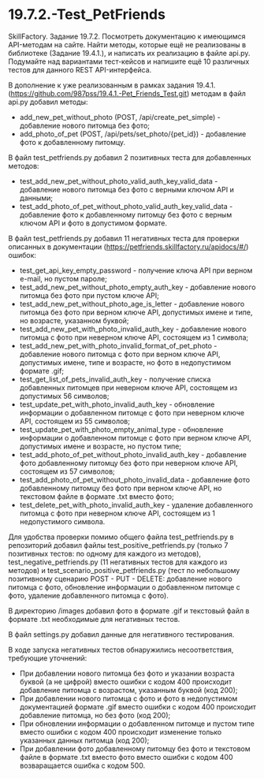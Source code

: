 # 19.7.2.-Test_PetFriends
SkillFactory. Задание 19.7.2. Посмотреть документацию к имеющимся API-методам на сайте. Найти методы, которые ещё не реализованы в библиотеке (Задание 19.4.1.), и написать их реализацию в файле api.py. Подумайте над вариантами тест-кейсов и напишите ещё 10 различных тестов для данного REST API-интерфейса.

В дополнение к уже реализованным в рамках задания 19.4.1.(https://github.com/987pss/19.4.1.-Pet_Friends_Test.git) методам в файл api.py добавил методы:
- add_new_pet_without_photo (POST, /api/create_pet_simple) - добавление нового питомца без фото;
- add_photo_of_pet (POST, /api/pets/set_photo/{pet_id}) - добавление фото к добавленному питомцу.

В файл test_petfriends.py добавил 2 позитивных теста для добавленных методов:
- test_add_new_pet_without_photo_valid_auth_key_valid_data - добавление нового питомца без фото с верными ключом API и данными;
- test_add_photo_of_pet_without_photo_valid_auth_key_valid_data - добавление фото к добавленному питомцу без фото с верным ключом API и фото в допустимом формате.

В файл test_petfriends.py добавил 11 негативных теста для проверки описанных в документации (https://petfriends.skillfactory.ru/apidocs/#/) ошибок:
- test_get_api_key_empty_password - получение ключа API при верном e-mail, но пустом пароле;
- test_add_new_pet_without_photo_empty_auth_key - добавление нового питомца без фото при пустом ключе API;
- test_add_new_pet_without_photo_age_is_letter - добавление нового питомца без фото при верном ключе API, допустимых имене и типе, но возрасте, указанном буквой;
- test_add_new_pet_with_photo_invalid_auth_key - добавление нового питомца c фото при неверном ключе API, состоящем из 1 символа;
- test_add_new_pet_with_photo_invalid_format_of_pet_photo - добавление нового питомца c фото при верном ключе API, допустимых имене, типе и возрасте, но фото в недопустимом формате .gif;
- test_get_list_of_pets_invalid_auth_key - получение списка добавленных питомцев при неверном ключе API, состоящем из допустимых 56 символов;
- test_update_pet_with_photo_invalid_auth_key - обновление информации о добавленном питомце с фото при неверном ключе API, состоящем из 55 символов;
- test_update_pet_with_photo_empty_animal_type - обновление информации о добавленном питомце с фото при верном ключе API, допустимых имене и возрасте, но пустом типе;
- test_add_photo_of_pet_without_photo_invalid_auth_key - добавление фото добавленному питомцу без фото при неверном ключе API, состоящем из 57 символов;
- test_add_photo_of_pet_without_photo_invalid_data - добавление фото добавленному питомцу без фото при верном ключе API, но текстовом файле в формате .txt вместо фото;
- test_delete_pet_with_photo_invalid_auth_key - удаление добавленного питомца с фото при неверном ключе API, состоящем из 1 недопустимого символа.

Для удобства проверки помимо общего файла test_petfriends.py в репозиторий добавил файлы test_positive_petfriends.py (только 7 позитивных тестов: по одному для каждого из методов), test_negative_petfriends.py (11 негативных тестов для каждого из методов) и test_scenario_positive_petfriends.py (тест по небольшому позитивному сценарию POST - PUT - DELETE: добавление нового питомца с фото, обновление информации о добавленном питомце с фото, удаление добавленного питомца с фото).

В директорию /images добавил фото в формате .gif и текстовый файл в формате .txt необходимые для негативных тестов.

В файл settings.py добавил данные для негативного тестирования.

В ходе запуска негативных тестов обнаружились несоответствия, требующие уточнений:
- При добавлении нового питомца без фото и указании возраста буквой (а не цифрой) вместо ошибки с кодом 400 происходит добавление питомца с возрастом, указанным буквой (код 200);
- При добавлении нового питомца с фото и фото в недопустимом документацией формате .gif вместо ошибки с кодом 400 происходит добавление питомца, но без фото (код 200);
- При обновлении информации о добавленном питомце и пустом типе вместо ошибки с кодом 400 происходит изменение только указанных данных питомца (код 200);
- При добавлении фото добавленному питомцу без фото и текстовом файле в формате .txt вместо фото вместо ошибки с кодом 400 возваращается ошибка с кодом 500.
